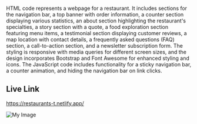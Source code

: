 ###
HTML code represents a webpage for a restaurant. It includes sections for the navigation bar, a top banner with order information, a counter section displaying various statistics, an about section highlighting the restaurant's specialties, a story section with a quote, a food exploration section featuring menu items, a testimonial section displaying customer reviews, a map location with contact details, a frequently asked questions (FAQ) section, a call-to-action section, and a newsletter subscription form. The styling is responsive with media queries for different screen sizes, and the design incorporates Bootstrap and Font Awesome for enhanced styling and icons. The JavaScript code includes functionality for a sticky navigation bar, a counter animation, and hiding the navigation bar on link clicks.

## Live Link
<https://restaurants-t.netlify.app/>

<!-- ![My Image](https://i.ibb.co/TLRCmNG/restaurants-t-netlify-app-1.png) -->
![My Image](https://i.ibb.co/YB6WwFJ/restaurants-t-netlify-app-2.png)
